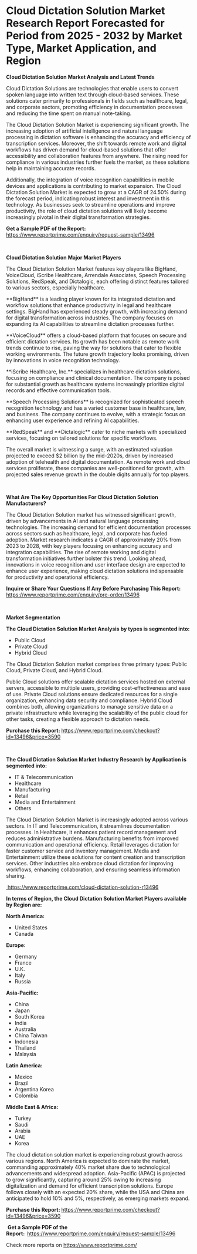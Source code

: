 <p><h1>Cloud Dictation Solution Market Research Report Forecasted for Period from 2025 -  2032 by Market Type, Market Application, and Region</h1></p><p><strong>Cloud Dictation Solution Market Analysis and Latest Trends</strong></p>
<p><p>Cloud Dictation Solutions are technologies that enable users to convert spoken language into written text through cloud-based services. These solutions cater primarily to professionals in fields such as healthcare, legal, and corporate sectors, promoting efficiency in documentation processes and reducing the time spent on manual note-taking.</p><p>The Cloud Dictation Solution Market is experiencing significant growth. The increasing adoption of artificial intelligence and natural language processing in dictation software is enhancing the accuracy and efficiency of transcription services. Moreover, the shift towards remote work and digital workflows has driven demand for cloud-based solutions that offer accessibility and collaboration features from anywhere. The rising need for compliance in various industries further fuels the market, as these solutions help in maintaining accurate records.</p><p>Additionally, the integration of voice recognition capabilities in mobile devices and applications is contributing to market expansion. The Cloud Dictation Solution Market is expected to grow at a CAGR of 24.50% during the forecast period, indicating robust interest and investment in this technology. As businesses seek to streamline operations and improve productivity, the role of cloud dictation solutions will likely become increasingly pivotal in their digital transformation strategies.</p></p>
<p><strong>Get a Sample PDF of the Report:&nbsp;</strong> <a href="https://www.reportprime.com/enquiry/request-sample/13496?utm_campaign=3000&utm_medium=2&utm_source=Github&utm_content=ia&utm_term=20032025&utm_id=cloud-dictation-solution">https://www.reportprime.com/enquiry/request-sample/13496</a></p>
<p>&nbsp;</p>
<p><strong>Cloud Dictation Solution Major Market Players</strong></p>
<p><p>The Cloud Dictation Solution Market features key players like BigHand, VoiceCloud, iScribe Healthcare, Arrendale Associates, Speech Processing Solutions, RedSpeak, and Dictalogic, each offering distinct features tailored to various sectors, especially healthcare.</p><p>**BigHand** is a leading player known for its integrated dictation and workflow solutions that enhance productivity in legal and healthcare settings. BigHand has experienced steady growth, with increasing demand for digital transformation across industries. The company focuses on expanding its AI capabilities to streamline dictation processes further.</p><p>**VoiceCloud** offers a cloud-based platform that focuses on secure and efficient dictation services. Its growth has been notable as remote work trends continue to rise, paving the way for solutions that cater to flexible working environments. The future growth trajectory looks promising, driven by innovations in voice recognition technology.</p><p>**iScribe Healthcare, Inc.** specializes in healthcare dictation solutions, focusing on compliance and clinical documentation. The company is poised for substantial growth as healthcare systems increasingly prioritize digital records and effective communication tools. </p><p>**Speech Processing Solutions** is recognized for sophisticated speech recognition technology and has a varied customer base in healthcare, law, and business. The company continues to evolve, with a strategic focus on enhancing user experience and refining AI capabilities.</p><p>**RedSpeak** and **Dictalogic** cater to niche markets with specialized services, focusing on tailored solutions for specific workflows.</p><p>The overall market is witnessing a surge, with an estimated valuation projected to exceed $2 billion by the mid-2020s, driven by increased adoption of telehealth and digital documentation. As remote work and cloud services proliferate, these companies are well-positioned for growth, with projected sales revenue growth in the double digits annually for top players.</p></p>
<p>&nbsp;</p>
<p><strong>What Are The Key Opportunities For Cloud Dictation Solution Manufacturers?</strong></p>
<p><p>The Cloud Dictation Solution market has witnessed significant growth, driven by advancements in AI and natural language processing technologies. The increasing demand for efficient documentation processes across sectors such as healthcare, legal, and corporate has fueled adoption. Market research indicates a CAGR of approximately 20% from 2023 to 2028, with key players focusing on enhancing accuracy and integration capabilities. The rise of remote working and digital transformation initiatives further bolster this trend. Looking ahead, innovations in voice recognition and user interface design are expected to enhance user experience, making cloud dictation solutions indispensable for productivity and operational efficiency.</p></p>
<p><strong>Inquire or Share Your Questions If Any Before Purchasing This Report:</strong> <a href="https://www.reportprime.com/enquiry/pre-order/13496?utm_campaign=3000&utm_medium=2&utm_source=Github&utm_content=ia&utm_term=20032025&utm_id=cloud-dictation-solution">https://www.reportprime.com/enquiry/pre-order/13496</a></p>
<p>&nbsp;</p>
<p><strong>Market Segmentation</strong></p>
<p><strong>The Cloud Dictation Solution Market Analysis by types is segmented into:</strong></p>
<p><ul><li>Public Cloud</li><li>Private Cloud</li><li>Hybrid Cloud</li></ul></p>
<p><p>The Cloud Dictation Solution market comprises three primary types: Public Cloud, Private Cloud, and Hybrid Cloud. </p><p>Public Cloud solutions offer scalable dictation services hosted on external servers, accessible to multiple users, providing cost-effectiveness and ease of use. Private Cloud solutions ensure dedicated resources for a single organization, enhancing data security and compliance. Hybrid Cloud combines both, allowing organizations to manage sensitive data on a private infrastructure while leveraging the scalability of the public cloud for other tasks, creating a flexible approach to dictation needs.</p></p>
<p><strong>Purchase this Report:&nbsp;</strong><a href="https://www.reportprime.com/checkout?id=13496&price=3590&utm_campaign=3000&utm_medium=2&utm_source=Github&utm_content=ia&utm_term=20032025&utm_id=cloud-dictation-solution">https://www.reportprime.com/checkout?id=13496&price=3590</a></p>
<p>&nbsp;</p>
<p><strong>The Cloud Dictation Solution Market Industry Research by Application is segmented into:</strong></p>
<p><ul><li>IT & Telecommunication</li><li>Healthcare</li><li>Manufacturing</li><li>Retail</li><li>Media and Entertainment</li><li>Others</li></ul></p>
<p><p>The Cloud Dictation Solution Market is increasingly adopted across various sectors. In IT and Telecommunication, it streamlines documentation processes. In Healthcare, it enhances patient record management and reduces administrative burdens. Manufacturing benefits from improved communication and operational efficiency. Retail leverages dictation for faster customer service and inventory management. Media and Entertainment utilize these solutions for content creation and transcription services. Other industries also embrace cloud dictation for improving workflows, enhancing collaboration, and ensuring seamless information sharing.</p></p>
<p><a href="https://www.reportprime.com/cloud-dictation-solution-r13496?utm_campaign=3000&utm_medium=2&utm_source=Github&utm_content=ia&utm_term=20032025&utm_id=cloud-dictation-solution">&nbsp;https://www.reportprime.com/cloud-dictation-solution-r13496</a></p>
<p><strong>In terms of Region, the Cloud Dictation Solution Market Players available by Region are:</strong></p>
<p>
    <p> <strong> North America: </strong>
        <ul>
            <li>United States</li>
            <li>Canada</li>
        </ul>
        </p> 
    <p> <strong> Europe: </strong>
        <ul>
            <li>Germany</li>
            <li>France</li>
            <li>U.K.</li>
            <li>Italy</li>
            <li>Russia</li>
        </ul>
        </p> 
    <p> <strong> Asia-Pacific: </strong>
        <ul>
            <li>China</li>
            <li>Japan</li>
            <li>South Korea</li>
            <li>India</li>
            <li>Australia</li>
            <li>China Taiwan</li>
            <li>Indonesia</li>
            <li>Thailand</li>
            <li>Malaysia</li>
        </ul>
        </p> 
    <p> <strong> Latin America: </strong>
        <ul>
            <li>Mexico</li>
            <li>Brazil</li>
            <li>Argentina Korea</li>
            <li>Colombia</li>
        </ul>
        </p> 
    <p> <strong> Middle East & Africa: </strong>
        <ul>
            <li>Turkey</li>
            <li>Saudi</li>
            <li>Arabia</li>
            <li>UAE</li>
            <li>Korea</li>
        </ul>
    </p>
    </p>
<p><p>The cloud dictation solution market is experiencing robust growth across various regions. North America is expected to dominate the market, commanding approximately 40% market share due to technological advancements and widespread adoption. Asia-Pacific (APAC) is projected to grow significantly, capturing around 25% owing to increasing digitalization and demand for efficient transcription solutions. Europe follows closely with an expected 20% share, while the USA and China are anticipated to hold 10% and 5%, respectively, as emerging markets expand.</p></p>
<p><strong>Purchase this Report: </strong><a href="https://www.reportprime.com/checkout?id=13496&price=3590&utm_campaign=3000&utm_medium=2&utm_source=Github&utm_content=ia&utm_term=20032025&utm_id=cloud-dictation-solution">https://www.reportprime.com/checkout?id=13496&price=3590</a></p>
<p>&nbsp;<strong>Get a Sample PDF of the Report:&nbsp;&nbsp;</strong><a href="https://www.reportprime.com/enquiry/request-sample/13496?utm_campaign=3000&utm_medium=2&utm_source=Github&utm_content=ia&utm_term=20032025&utm_id=cloud-dictation-solution">https://www.reportprime.com/enquiry/request-sample/13496</a></p>
<p><strong></strong></p>
<p>Check more reports on <a href="https://www.reportprime.com/?utm_campaign=3000&utm_medium=2&utm_source=Github&utm_content=ia&utm_term=20032025&utm_id=cloud-dictation-solution">https://www.reportprime.com/</a></p>